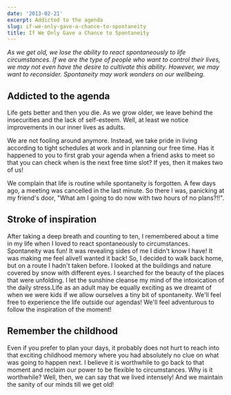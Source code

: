 ```yaml
---
date: '2013-02-21'
excerpt: Addicted to the agenda
slug: if-we-only-gave-a-chance-to-spontaneity
title: If We Only Gave a Chance to Spontaneity
---
```


*As we get old, we lose the ability to react spontaneously to life circumstances. If we are the type of people who want to control their lives, we may not even have the desire to cultivate this ability. However, we may want to reconsider. Spontaneity may work wonders on our wellbeing.*

## Addicted to the agenda

Life gets better and then you die. As we grow older, we leave behind the insecurities and the lack of self-esteem. Well, at least we notice improvements in our inner lives as adults.

We are not fooling around anymore. Instead, we take pride in living according to tight schedules at work and in planning our free time. Has it happened to you to first grab your agenda when a friend asks to meet so that you can check when is the next free time slot? If yes, then it makes two of us!

We complain that life is routine while spontaneity is forgotten. A few days ago, a meeting was cancelled in the last minute. So there I was, panicking at my friend's door, "What am I going to do now with two hours of no plans?!!".

## Stroke of inspiration

After taking a deep breath and counting to ten, I remembered about a time in my life when I loved to react spontaneously to circumstances. Spontaneity was fun! It was revealing sides of me I didn't know I have! It was making me feel alive!I wanted it back! So, I decided to walk back home, but on a route I hadn't taken before. I looked at the buildings and nature covered by snow with different eyes. I searched for the beauty of the places that were unfolding. I let the sunshine cleanse my mind of the intoxication of the daily stress.Life as an adult may be equally exciting as we dreamt of when we were kids if we allow ourselves a tiny bit of spontaneity. We'll feel free to experience the life outside our agendas! We'll feel adventurous to follow the inspiration of the moment!

## Remember the childhood

Even if you prefer to plan your days, it probably does not hurt to reach into that exciting childhood memory where you had absolutely no clue on what was going to happen next. I believe it is worthwhile to go back to that moment and reclaim our power to be flexible to circumstances. Why is it worthwhile? Well, then, we can say that we lived intensely! And we maintain the sanity of our minds till we get old!
